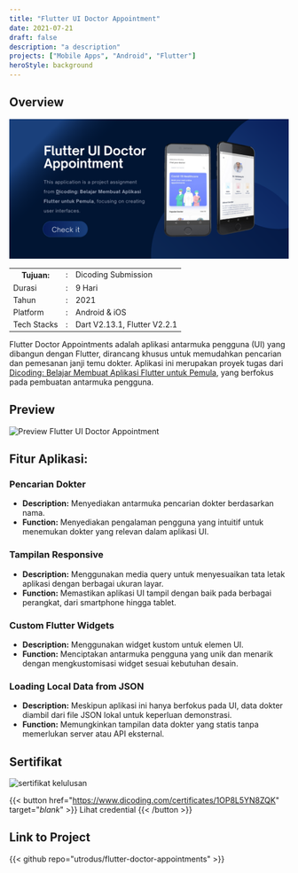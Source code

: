 ```yaml
---
title: "Flutter UI Doctor Appointment"
date: 2021-07-21
draft: false
description: "a description"
projects: ["Mobile Apps", "Android", "Flutter"]
heroStyle: background
---
```



## Overview
<img src="featured.id.png" />

<table class="table-auto text-left text-base min-w-full">
    <tbody>
      <tr class="border-b py-2">
        <th scope="row" class="font-bold">Tujuan:</th>
        <td class="font-bold">:</td>
        <td class="py-2">Dicoding Submission</td>
      </tr>
      <tr class="border-b py-2">
        <td class="font-bold">Durasi</td>
        <td class="font-bold">:</td>
        <td class="py-2">9 Hari</td>
      </tr>
      <tr class="border-b py-2">
        <td class="font-bold">Tahun</td>
        <td class="font-bold">:</td>
        <td class="py-2">2021</td>
      </tr>
      <tr class="border-b py-2">
        <td class="font-bold">Platform</td>
        <td class="font-bold">:</td>
        <td class="py-2">
          Android & iOS
          </td>
      </tr>        
      <tr class="border-b py-2">
        <td class="font-bold">Tech Stacks</td>
        <td class="font-bold">:</td>
        <td class="py-2">
          Dart V2.13.1, Flutter V2.2.1
          </td>
      </tr>        
    </tbody>
  </table>
  
Flutter Doctor Appointments adalah aplikasi antarmuka pengguna (UI) yang dibangun dengan Flutter, dirancang khusus untuk memudahkan pencarian dan pemesanan janji temu dokter. Aplikasi ini merupakan proyek tugas dari [Dicoding: Belajar Membuat Aplikasi Flutter untuk Pemula](https://www.dicoding.com/academies/159), yang berfokus pada pembuatan antarmuka pengguna.



## Preview
![Preview Flutter UI Doctor Appointment](https://media.giphy.com/media/53zeIyPdnbCSqHSEX8/giphy.gif)

## Fitur Aplikasi:
### Pencarian Dokter
- **Description:** Menyediakan antarmuka pencarian dokter berdasarkan nama.
- **Function:** Menyediakan pengalaman pengguna yang intuitif untuk menemukan dokter yang relevan dalam aplikasi UI.

### Tampilan Responsive
- **Description:** Menggunakan media query untuk menyesuaikan tata letak aplikasi dengan berbagai ukuran layar.
- **Function:** Memastikan aplikasi UI tampil dengan baik pada berbagai perangkat, dari smartphone hingga tablet.
  
### Custom Flutter Widgets
- **Description:** Menggunakan widget kustom untuk elemen UI.
- **Function:** Menciptakan antarmuka pengguna yang unik dan menarik dengan mengkustomisasi widget sesuai kebutuhan desain.
  
### Loading Local Data from JSON
- **Description:** Meskipun aplikasi ini hanya berfokus pada UI, data dokter diambil dari file JSON lokal untuk keperluan demonstrasi.
- **Function:** Memungkinkan tampilan data dokter yang statis tanpa memerlukan server atau API eksternal.

## Sertifikat  
![sertifikat kelulusan](https://camo.githubusercontent.com/025f9842052309d2c66ecb8194b35c3ceb74cbb19fd783235ae872aa0b355311/68747470733a2f2f692e6962622e636f2f355930777851782f53637265656e73686f742d312e706e67)

{{< button href="https://www.dicoding.com/certificates/1OP8L5YN8ZQK" target="_blank_" >}}
Lihat credential
{{< /button >}}

 
## Link to Project
{{< github repo="utrodus/flutter-doctor-appointments" >}}

